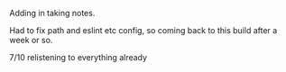 Adding in taking notes. 

Had to fix path and eslint etc config, so coming back to this build after a week or so.

7/10
relistening to everything already
